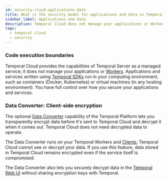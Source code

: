 ```yaml
---
id: security-cloud-applications-data
title: What is the security model for applications and data in Temporal Cloud?
sidebar_label: Applications and data
description: Temporal Cloud does not manage your applications or Workers. You can use Data Converter to encrypt and decrypt your data.
tags:
  - temporal cloud
  - security
---
```


### Code execution boundaries

Temporal Cloud provides the capabilities of Temporal Server as a managed service; it does not manage your applications or [Workers](/concepts/what-is-a-worker).
Applications and services written using [Temporal SDKs](/concepts/what-is-a-temporal-sdk) run in your computing environment, such as containers (Docker, Kubernetes) or virtual machines (in any hosting environment).
You have full control over how you secure your applications and services.

### Data Converter: Client-side encryption

The optional [Data Converter](/concepts/what-is-a-data-converter) capability of the Temporal Platform lets you transparently encrypt data before it's sent to Temporal Cloud and decrypt it when it comes out.
Temporal Cloud does not need decrypted data to operate.

The Data Converter runs on your Temporal Workers and [Clients](/concepts/what-is-a-temporal-client); Temporal Cloud cannot see or decrypt your data.
If you use this feature, data stored in Temporal Cloud remains encrypted even if the service itself is compromised.

The Data Converter also lets you securely decrypt data in the [Temporal Web UI](/concepts/what-is-the-temporal-web-ui) without sharing encryption keys with Temporal.
